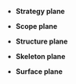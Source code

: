 - **Strategy plane**

- **Scope plane**

- **Structure plane**

- **Skeleton plane**

- **Surface plane**
